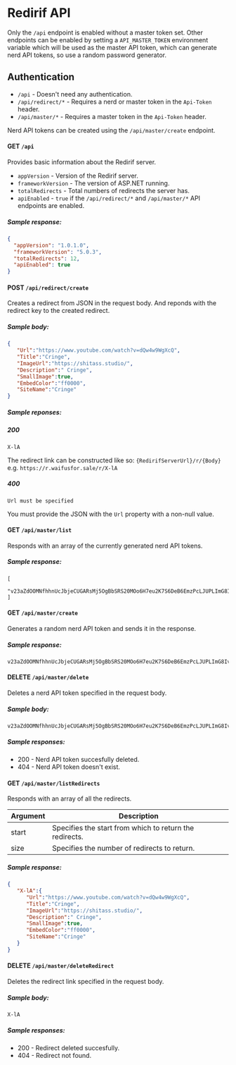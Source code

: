 # Redirif API
Only the `/api` endpoint is enabled without a master token set.
Other endpoints can be enabled by setting a `API_MASTER_TOKEN` environment variable which will be used as the master API token, which can generate nerd API tokens, so use a random password generator.
## Authentication
 - `/api` - Doesn't need any authentication.
 - `/api/redirect/*` - Requires a nerd or master token in the `Api-Token` header.
 - `/api/master/*` - Requires a master token in the `Api-Token` header.

Nerd API tokens can be created using the `/api/master/create` endpoint.

#### GET `/api`
Provides basic information about the Redirif server.
 - `appVersion` - Version of the Redirif server.
 - `frameworkVersion` - The version of ASP.NET running.
 - `totalRedirects` - Total numbers of redirects the server has.
 - `apiEnabled` - `true` if the `/api/redirect/*` and `/api/master/*` API endpoints are enabled.
##### Sample response:
```json
{
  "appVersion": "1.0.1.0",
  "frameworkVersion": "5.0.3",
  "totalRedirects": 12,
  "apiEnabled": true
}
```

#### POST `/api/redirect/create`
Creates a redirect from JSON in the request body. And reponds with the redirect key to the created redirect.
##### Sample body:
```json
{
   "Url":"https://www.youtube.com/watch?v=dQw4w9WgXcQ",
   "Title":"Cringe",
   "ImageUrl":"https://shitass.studio/",
   "Description":" Cringe",
   "SmallImage":true,
   "EmbedColor":"ff0000",
   "SiteName":"Cringe"
}
```
##### Sample reponses:
##### 200
```
X-lA
```
The redirect link can be constructed like so: `{RedirifServerUrl}/r/{Body}` e.g. `https://r.waifusfor.sale/r/X-lA`
##### 400
```
Url must be specified
```
You must provide the JSON with the `Url` property with a non-null value.

#### GET `/api/master/list`
Responds with an array of the currently generated nerd API tokens.
##### Sample response:
```
[
	"v23aZdOOMNfhhnUcJbjeCUGARsMj5OgBbSRS20MOo6H7eu2K7S6DeB6EmzPcLJUPLImG8IvfdCmY6hTqWAlZ9oTU0TVlNjeamK5wvAvA02DWfFjLFP1CKdDfqgf9MQcR3GZCkXyj34sRMv11xX3ToLYMJFtxm0NU1NrYofnw7mMNlGXm3QaQAR9UNbUkHA6Nh9Vuhnr4IlCgRNBz77q6vhIDMoAnFUM9qQ95VILFcSKc556FtjGEU4nUq36FTxM5"
]
```

#### GET `/api/master/create`
Generates a random nerd API token and sends it in the response.
##### Sample response:
```
v23aZdOOMNfhhnUcJbjeCUGARsMj5OgBbSRS20MOo6H7eu2K7S6DeB6EmzPcLJUPLImG8IvfdCmY6hTqWAlZ9oTU0TVlNjeamK5wvAvA02DWfFjLFP1CKdDfqgf9MQcR3GZCkXyj34sRMv11xX3ToLYMJFtxm0NU1NrYofnw7mMNlGXm3QaQAR9UNbUkHA6Nh9Vuhnr4IlCgRNBz77q6vhIDMoAnFUM9qQ95VILFcSKc556FtjGEU4nUq36FTxM5
```

#### DELETE `/api/master/delete`
Deletes a nerd API token specified in the request body.
##### Sample body:
```
v23aZdOOMNfhhnUcJbjeCUGARsMj5OgBbSRS20MOo6H7eu2K7S6DeB6EmzPcLJUPLImG8IvfdCmY6hTqWAlZ9oTU0TVlNjeamK5wvAvA02DWfFjLFP1CKdDfqgf9MQcR3GZCkXyj34sRMv11xX3ToLYMJFtxm0NU1NrYofnw7mMNlGXm3QaQAR9UNbUkHA6Nh9Vuhnr4IlCgRNBz77q6vhIDMoAnFUM9qQ95VILFcSKc556FtjGEU4nUq36FTxM5
```
##### Sample responses:
 - 200 - Nerd API token succesfully deleted.
 - 404 - Nerd API token doesn't exist.


#### GET `/api/master/listRedirects`

Responds with an array of all the redirects.

| Argument | Description                                             |
| -------- | ------------------------------------------------------- |
| start    | Specifies the start from which to return the redirects. |
| size     | Specifies the number of redirects to return.            |



##### Sample response:
```json
{
   "X-lA":{
      "Url":"https://www.youtube.com/watch?v=dQw4w9WgXcQ",
      "Title":"Cringe",
      "ImageUrl":"https://shitass.studio/",
      "Description":" Cringe",
      "SmallImage":true,
      "EmbedColor":"ff0000",
      "SiteName":"Cringe"
   }
}
```

#### DELETE `/api/master/deleteRedirect`
Deletes the redirect link specified in the request body.
##### Sample body:
```
X-lA
```
##### Sample responses:
 - 200 - Redirect deleted succesfully.
 - 404 - Redirect not found.